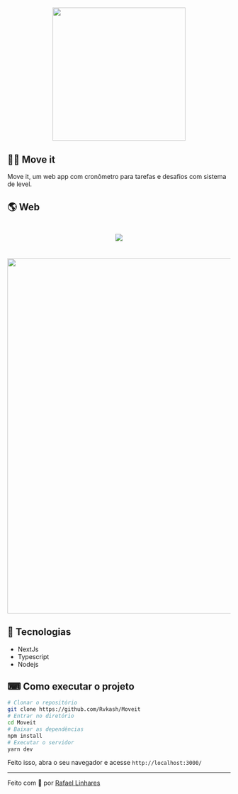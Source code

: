 <h1 align="center">
    <img src="https://i.ibb.co/PDN0YD0/Logo-1.png" width="300" />
</h1>

## 🏃‍♂️ Move it

Move it, um web app com cronômetro para tarefas e desafios com sistema de level.


## 🌎 Web


<h1 align="center">
    <img src="https://imgur.com/K9gHoEr.png width="800px" />
</h1>

<h1 align="center">
    <img src="https://imgur.com/8awGI6z.png" width="800px" />
</h1>



## :robot: Tecnologias
- NextJs
- Typescript
- Nodejs

## ⌨ Como executar o projeto
```bash
# Clonar o repositório
git clone https://github.com/Rvkash/Moveit
# Entrar no diretório
cd Moveit
# Baixar as dependências
npm install
# Executar o servidor
yarn dev 
```
Feito isso, abra o seu navegador e acesse `http://localhost:3000/`

---------------------------------------------------------------------------------------------------------------------------------------------------------------

Feito com :blue_heart: por [Rafael Linhares](https://www.linkedin.com/in/rafael-linhares-js/)


